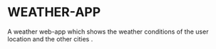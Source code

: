 # WEATHER-APP
A weather web-app which shows the weather conditions of the user location and the other cities .
